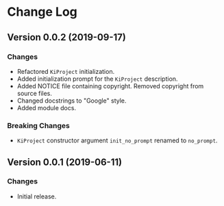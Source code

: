 # Change Log

## Version 0.0.2 (2019-09-17)
### Changes
- Refactored `KiProject` initialization.
- Added initialization prompt for the `KiProject` description.
- Added NOTICE file containing copyright. Removed copyright from source files.
- Changed docstrings to "Google" style.
- Added module docs.

### Breaking Changes
- `KiProject` constructor argument `init_no_prompt` renamed to `no_prompt`.


## Version 0.0.1 (2019-06-11)
### Changes
- Initial release.
